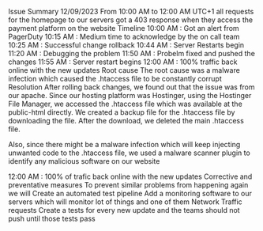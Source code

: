Issue Summary
12/09/2023 From 10:00 AM to 12:00 AM UTC+1 all requests for the homepage to our servers got a 403 response when they access the payment platform on the website
Timeline
10:00 AM : Got an alert from PagerDuty
10:15 AM : Medium time to acknowledge by the on call team 
10:25 AM : Successful change rollback
10:44 AM : Server Restarts begin
11:20 AM :  Debugging the problem
11:50 AM : Probelm fixed and pushed the changes
 11:55 AM : Server restart begins
 12:00 AM : 100% traffic back online with the new updates
Root cause 
The root cause was a malware infection which caused the .htaccess file to be constantly corrupt
Resolution
After rolling back changes, we found out that the issue was from our apache. Since our hosting platform was Hostinger, using the Hostinger File Manager, we accessed the .htaccess file which was available at the public-html directly.
We created a backup file for the .htaccess file by downloading the file.
After the download, we deleted the main .htaccess file.

Also, since there might be a malware infection which will keep injecting unwanted code to the .htaccess file, we used a malware scanner plugin to identify any malicious software on our website
 
12:00 AM : 100% of trafic back online with the new updates
Corrective and preventative measures
To prevent similar problems from happening again we will
Create an automated test pipeline 
Add a monitoring software to our servers which will monitor lot of things and one of them Network Traffic requests 
Create a tests for every new update and the teams should not push until those tests pass



